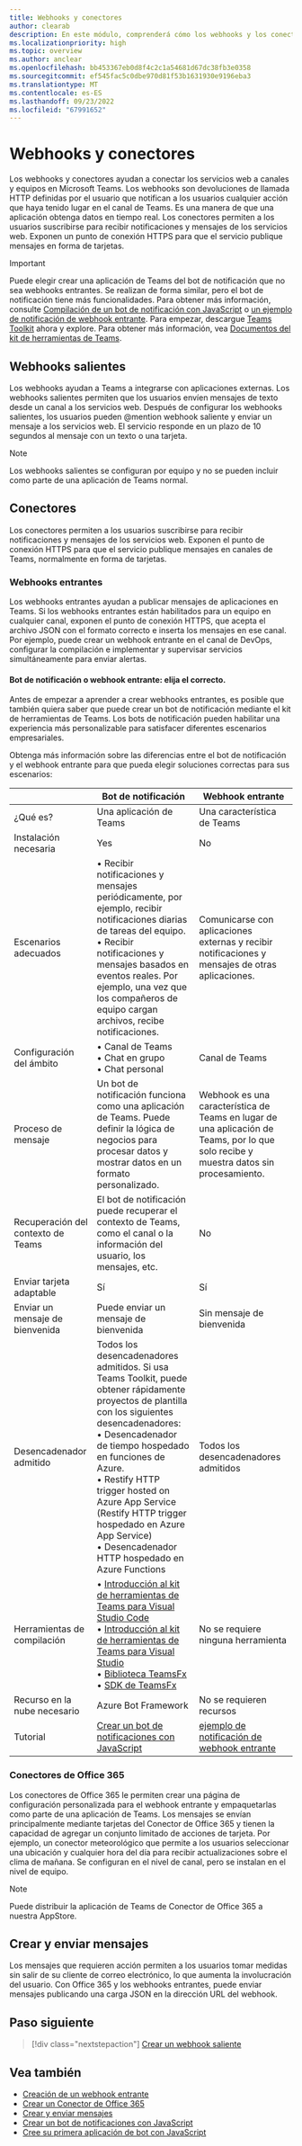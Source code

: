 ```yaml
---
title: Webhooks y conectores
author: clearab
description: En este módulo, comprenderá cómo los webhooks y los conectores pueden conectar los servicios web al cliente de Teams.
ms.localizationpriority: high
ms.topic: overview
ms.author: anclear
ms.openlocfilehash: bb453367eb0d8f4c2c1a54681d67dc38fb3e0358
ms.sourcegitcommit: ef545fac5c0dbe970d81f53b1631930e9196eba3
ms.translationtype: MT
ms.contentlocale: es-ES
ms.lasthandoff: 09/23/2022
ms.locfileid: "67991652"
---
```

# <a name="webhooks-and-connectors"></a>Webhooks y conectores

Los webhooks y conectores ayudan a conectar los servicios web a canales y equipos en Microsoft Teams. Los webhooks son devoluciones de llamada HTTP definidas por el usuario que notifican a los usuarios cualquier acción que haya tenido lugar en el canal de Teams. Es una manera de que una aplicación obtenga datos en tiempo real. Los conectores permiten a los usuarios suscribirse para recibir notificaciones y mensajes de los servicios web. Exponen un punto de conexión HTTPS para que el servicio publique mensajes en forma de tarjetas.

> [!IMPORTANT]
> Puede elegir crear una aplicación de Teams del bot de notificación que no sea webhooks entrantes. Se realizan de forma similar, pero el bot de notificación tiene más funcionalidades. Para obtener más información, consulte [Compilación de un bot de notificación con JavaScript](../sbs-gs-notificationbot.yml) o [un ejemplo de notificación de webhook entrante](https://github.com/OfficeDev/TeamsFx-Samples/tree/dev/incoming-webhook-notification). Para empezar, descargue [Teams Toolkit](https://marketplace.visualstudio.com/items?itemName=TeamsDevApp.ms-teams-vscode-extension) ahora y explore. Para obtener más información, vea [Documentos del kit de herramientas de Teams](../toolkit/teams-toolkit-fundamentals.md).

## <a name="outgoing-webhooks"></a>Webhooks salientes

Los webhooks ayudan a Teams a integrarse con aplicaciones externas. Los webhooks salientes permiten que los usuarios envíen mensajes de texto desde un canal a los servicios web. Después de configurar los webhooks salientes, los usuarios pueden @mention webhook saliente y enviar un mensaje a los servicios web. El servicio responde en un plazo de 10 segundos al mensaje con un texto o una tarjeta.

> [!NOTE]
> Los webhooks salientes se configuran por equipo y no se pueden incluir como parte de una aplicación de Teams normal.

## <a name="connectors"></a>Conectores

Los conectores permiten a los usuarios suscribirse para recibir notificaciones y mensajes de los servicios web. Exponen el punto de conexión HTTPS para que el servicio publique mensajes en canales de Teams, normalmente en forma de tarjetas.

### <a name="incoming-webhooks"></a>Webhooks entrantes

Los webhooks entrantes ayudan a publicar mensajes de aplicaciones en Teams. Si los webhooks entrantes están habilitados para un equipo en cualquier canal, exponen el punto de conexión HTTPS, que acepta el archivo JSON con el formato correcto e inserta los mensajes en ese canal. Por ejemplo, puede crear un webhook entrante en el canal de DevOps, configurar la compilación e implementar y supervisar servicios simultáneamente para enviar alertas.

#### <a name="notification-bot-or-incoming-webhook---choose-the-right-one"></a>Bot de notificación o webhook entrante: elija el correcto.

Antes de empezar a aprender a crear webhooks entrantes, es posible que también quiera saber que puede crear un bot de notificación mediante el kit de herramientas de Teams. Los bots de notificación pueden habilitar una experiencia más personalizable para satisfacer diferentes escenarios empresariales.

Obtenga más información sobre las diferencias entre el bot de notificación y el webhook entrante para que pueda elegir soluciones correctas para sus escenarios:

| &nbsp; | Bot de notificación |  Webhook entrante |
| --- | --- | --- |
| ¿Qué es? | Una aplicación de Teams | Una característica de Teams |
| Instalación necesaria | Yes | No |
| Escenarios adecuados | • Recibir notificaciones y mensajes periódicamente, por ejemplo, recibir notificaciones diarias de tareas del equipo. <br>  • Recibir notificaciones y mensajes basados en eventos reales. Por ejemplo, una vez que los compañeros de equipo cargan archivos, recibe notificaciones. | Comunicarse con aplicaciones externas y recibir notificaciones y mensajes de otras aplicaciones. |
| Configuración del ámbito | • Canal de Teams <br> • Chat en grupo <br> • Chat personal | Canal de Teams |
| Proceso de mensaje | Un bot de notificación funciona como una aplicación de Teams. Puede definir la lógica de negocios para procesar datos y mostrar datos en un formato personalizado. | Webhook es una característica de Teams en lugar de una aplicación de Teams, por lo que solo recibe y muestra datos sin procesamiento. |
| Recuperación del contexto de Teams | El bot de notificación puede recuperar el contexto de Teams, como el canal o la información del usuario, los mensajes, etc. | No |
| Enviar tarjeta adaptable | Sí | Sí |
| Enviar un mensaje de bienvenida | Puede enviar un mensaje de bienvenida | Sin mensaje de bienvenida |
| Desencadenador admitido | Todos los desencadenadores admitidos. Si usa Teams Toolkit, puede obtener rápidamente proyectos de plantilla con los siguientes desencadenadores: <br> • Desencadenador de tiempo hospedado en funciones de Azure. <br> • Restify HTTP trigger hosted on Azure App Service (Restify HTTP trigger hospedado en Azure App Service) <br> • Desencadenador HTTP hospedado en Azure Functions | Todos los desencadenadores admitidos |
| Herramientas de compilación | • [Introducción al kit de herramientas de Teams para Visual Studio Code](../toolkit/teams-toolkit-fundamentals.md) <br> • [Introducción al kit de herramientas de Teams para Visual Studio](../toolkit/teams-toolkit-fundamentals.md) <br> • [Biblioteca TeamsFx](../toolkit/TeamsFx-CLI.md) <br> • [SDK de TeamsFx](../toolkit/TeamsFx-SDK.md) | No se requiere ninguna herramienta |
| Recurso en la nube necesario | Azure Bot Framework | No se requieren recursos |
| Tutorial | [Crear un bot de notificaciones con JavaScript](../sbs-gs-notificationbot.yml) | [ejemplo de notificación de webhook entrante](https://github.com/OfficeDev/TeamsFx-Samples/tree/dev/incoming-webhook-notification) |

### <a name="office-365-connectors"></a>Conectores de Office 365

Los conectores de Office 365 le permiten crear una página de configuración personalizada para el webhook entrante y empaquetarlas como parte de una aplicación de Teams. Los mensajes se envían principalmente mediante tarjetas del Conector de Office 365 y tienen la capacidad de agregar un conjunto limitado de acciones de tarjeta. Por ejemplo, un conector meteorológico que permite a los usuarios seleccionar una ubicación y cualquier hora del día para recibir actualizaciones sobre el clima de mañana. Se configuran en el nivel de canal, pero se instalan en el nivel de equipo.

> [!NOTE]
> Puede distribuir la aplicación de Teams de Conector de Office 365 a nuestra AppStore.

## <a name="create-and-send-messages"></a>Crear y enviar mensajes

Los mensajes que requieren acción permiten a los usuarios tomar medidas sin salir de su cliente de correo electrónico, lo que aumenta la involucración del usuario. Con Office 365 y los webhooks entrantes, puede enviar mensajes publicando una carga JSON en la dirección URL del webhook.

## <a name="next-step"></a>Paso siguiente

> [!div class="nextstepaction"]
> [Crear un webhook saliente](~/webhooks-and-connectors/how-to/add-outgoing-webhook.md)

## <a name="see-also"></a>Vea también

* [Creación de un webhook entrante](~/webhooks-and-connectors/how-to/add-incoming-webhook.md)
* [Crear un Conector de Office 365](~/webhooks-and-connectors/how-to/connectors-creating.md)
* [Crear y enviar mensajes](~/webhooks-and-connectors/how-to/connectors-using.md)
* [Crear un bot de notificaciones con JavaScript](../sbs-gs-notificationbot.yml)
* [Cree su primera aplicación de bot con JavaScript](../sbs-gs-bot.yml)
